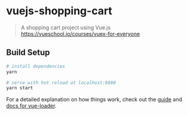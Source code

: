 # vuejs-shopping-cart

> A shopping cart project using Vue.js https://vueschool.io/courses/vuex-for-everyone

## Build Setup

``` bash
# install dependencies
yarn

# serve with hot reload at localhost:8080
yarn start

```

For a detailed explanation on how things work, check out the [guide](http://vuejs-templates.github.io/webpack/) and [docs for vue-loader](http://vuejs.github.io/vue-loader).
